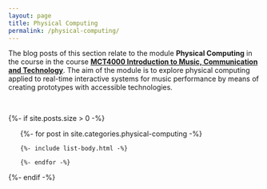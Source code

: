 ```yaml
---
layout: page
title: Physical Computing
permalink: /physical-computing/
---
```


The blog posts of this section relate to the module **Physical Computing** in the course in the course [**MCT4000 Introduction to Music, Communication and Technology**](https://www.ntnu.edu/studies/courses/MCT4000). The aim of the module is to explore physical computing applied to real-time interactive systems for music performance by means of creating prototypes with accessible technologies.

<br />

{%- if site.posts.size > 0 -%}
  <!-- <h2 class="post-list-heading">{{ page.list_title | default: "Posts" }}</h2> -->
  <ul class="post-list">
    {%- for post in site.categories.physical-computing -%}

    {%- include list-body.html -%}

    {%- endfor -%}
  </ul>
  {%- endif -%}
